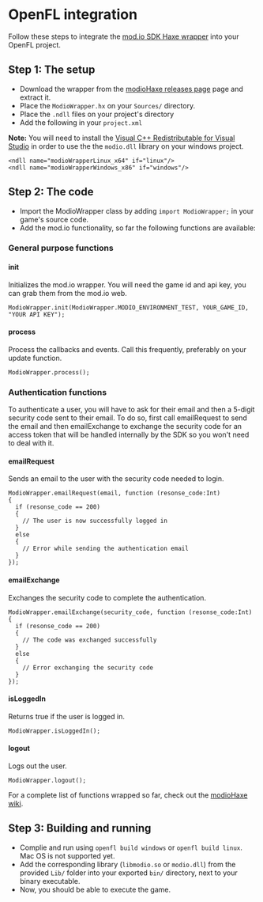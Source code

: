 
# OpenFL integration

Follow these steps to integrate the [mod.io SDK Haxe wrapper](https://github.com/Turupawn/modioHaxe) into your OpenFL project.

## Step 1: The setup

* Download the wrapper from the [modioHaxe releases page](https://github.com/Turupawn/modioHaxe/releases) page and extract it.
* Place the `ModioWrapper.hx` on your `Sources/` directory.
* Place the `.ndll` files on your project's directory
* Add the following in your `project.xml`

**Note:** You will need to install the [Visual C++ Redistributable for Visual Studio](https://www.microsoft.com/en-US/download/details.aspx?id=48145) in order to use the the `modio.dll` library on your windows project.

```
<ndll name="modioWrapperLinux_x64" if="linux"/>
<ndll name="modioWrapperWindows_x86" if="windows"/>
```

## Step 2: The code

* Import the ModioWrapper class by adding `import ModioWrapper;` in your game's source code.
* Add the mod.io functionality, so far the following functions are available:

### General purpose functions

#### init

Initializes the mod.io wrapper. You will need the game id and api key, you can grab them from the mod.io web.

```
ModioWrapper.init(ModioWrapper.MODIO_ENVIRONMENT_TEST, YOUR_GAME_ID, "YOUR API KEY");
```

#### process

Process the callbacks and events. Call this frequently, preferably on your update function.

```
ModioWrapper.process();
```

### Authentication functions

To authenticate a user, you will have to ask for their email and then a 5-digit security code sent to their email.
To do so, first call emailRequest to send the email and then emailExchange to exchange the security code for an
access token that will be handled internally by the SDK so you won't need to deal with it.

#### emailRequest

Sends an email to the user with the security code needed to login.

```
ModioWrapper.emailRequest(email, function (resonse_code:Int)
{
  if (resonse_code == 200)
  {
    // The user is now successfully logged in
  }
  else
  {
    // Error while sending the authentication email
  }
});
```

#### emailExchange

Exchanges the security code to complete the authentication.

```
ModioWrapper.emailExchange(security_code, function (resonse_code:Int)
{
  if (resonse_code == 200)
  {
    // The code was exchanged successfully
  }
  else
  {
    // Error exchanging the security code
  }
});
```

#### isLoggedIn

Returns true if the user is logged in.

```
ModioWrapper.isLoggedIn();
```

#### logout

Logs out the user.

```
ModioWrapper.logout();
```

For a complete list of functions wrapped so far, check out the [modioHaxe wiki](https://github.com/Turupawn/modioHaxe/wiki).

## Step 3: Building and running

* Complie and run using `openfl build windows` or `openfl build linux`. Mac OS is not supported yet.
* Add the corresponding library (`libmodio.so` or `modio.dll`) from the provided `Lib/` folder into your exported `bin/` directory, next to your binary executable.
* Now, you should be able to execute the game.
